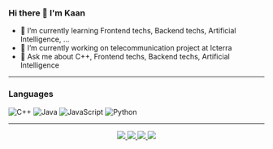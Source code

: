 ### Hi there 👋 I'm Kaan

- 🌱 I’m currently learning Frontend techs, Backend techs, Artificial Intelligence, ...
- 🔭 I’m currently working on telecommunication project at Icterra
- 💬 Ask me about C++, Frontend techs, Backend techs, Artificial Intelligence

<!--
**kaan-donmez/kaan-donmez** is a ✨ _special_ ✨ repository because its `README.md` (this file) appears on your GitHub profile.

Here are some ideas to get you started:

- 🔭 I’m currently working on ...
- 👯 I’m looking to collaborate on ...
- 🤔 I’m looking for help with ...
- 💬 Ask me about ...
- 📫 How to reach me: ...
- 😄 Pronouns: ...
- ⚡ Fun fact: ...
-->
---
### Languages
![C++](https://img.shields.io/badge/c++-%2300599C.svg?style=for-the-badge&logo=c%2B%2B&logoColor=white) 
![Java](https://img.shields.io/badge/java-%23ED8B00.svg?style=for-the-badge&logo=java&logoColor=white) 
![JavaScript](https://img.shields.io/badge/javascript-%23323330.svg?style=for-the-badge&logo=javascript&logoColor=%23F7DF1E) 
![Python](https://img.shields.io/badge/python-3670A0?style=for-the-badge&logo=python&logoColor=ffdd54)

---
  <p align="center">
    <a href="https://github.com/kaan-donmez">
      <img src="http://github-profile-summary-cards.vercel.app/api/cards/profile-details?username=kaan-donmez&theme=github_dark" />
    </a>
    <a href="https://github.com/kaan-donmez">
      <img src="https://github-readme-streak-stats.herokuapp.com?user=kaan-donmez&theme=github_dark&hide_border=true" />
    </a>
    <a href="https://github.com/kaan-donmez">
    <img src="http://github-profile-summary-cards.vercel.app/api/cards/stats?username=kaan-donmez&theme=github_dark" />
    </a>
    <a href="https://github.com/kaan-donmez">
    <img src="https://github-readme-stats.vercel.app/api/top-langs/?username=kaan-donmez&langs_count=7&card_width=800&theme=github_dark&hide_border=true&hide=makefile,cmake" />
    </a>
  </p>
 
